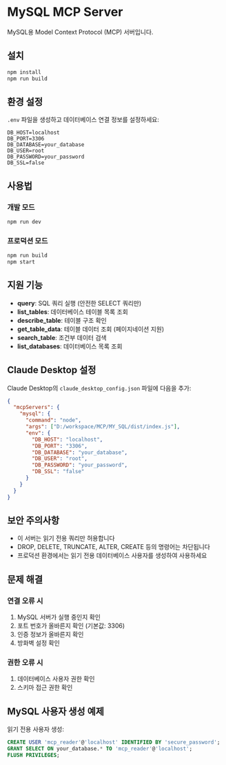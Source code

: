 # MySQL MCP Server

MySQL용 Model Context Protocol (MCP) 서버입니다.

## 설치

```bash
npm install
npm run build
```

## 환경 설정

`.env` 파일을 생성하고 데이터베이스 연결 정보를 설정하세요:

```env
DB_HOST=localhost
DB_PORT=3306
DB_DATABASE=your_database
DB_USER=root
DB_PASSWORD=your_password
DB_SSL=false
```

## 사용법

### 개발 모드
```bash
npm run dev
```

### 프로덕션 모드
```bash
npm run build
npm start
```

## 지원 기능

- **query**: SQL 쿼리 실행 (안전한 SELECT 쿼리만)
- **list_tables**: 데이터베이스 테이블 목록 조회
- **describe_table**: 테이블 구조 확인
- **get_table_data**: 테이블 데이터 조회 (페이지네이션 지원)
- **search_table**: 조건부 데이터 검색
- **list_databases**: 데이터베이스 목록 조회

## Claude Desktop 설정

Claude Desktop의 `claude_desktop_config.json` 파일에 다음을 추가:

```json
{
  "mcpServers": {
    "mysql": {
      "command": "node",
      "args": ["D:/workspace/MCP/MY_SQL/dist/index.js"],
      "env": {
        "DB_HOST": "localhost",
        "DB_PORT": "3306",
        "DB_DATABASE": "your_database", 
        "DB_USER": "root",
        "DB_PASSWORD": "your_password",
        "DB_SSL": "false"
      }
    }
  }
}
```

## 보안 주의사항

- 이 서버는 읽기 전용 쿼리만 허용합니다
- DROP, DELETE, TRUNCATE, ALTER, CREATE 등의 명령어는 차단됩니다
- 프로덕션 환경에서는 읽기 전용 데이터베이스 사용자를 생성하여 사용하세요

## 문제 해결

### 연결 오류 시
1. MySQL 서버가 실행 중인지 확인
2. 포트 번호가 올바른지 확인 (기본값: 3306)
3. 인증 정보가 올바른지 확인
4. 방화벽 설정 확인

### 권한 오류 시
1. 데이터베이스 사용자 권한 확인
2. 스키마 접근 권한 확인

## MySQL 사용자 생성 예제

읽기 전용 사용자 생성:
```sql
CREATE USER 'mcp_reader'@'localhost' IDENTIFIED BY 'secure_password';
GRANT SELECT ON your_database.* TO 'mcp_reader'@'localhost';
FLUSH PRIVILEGES;
``` 